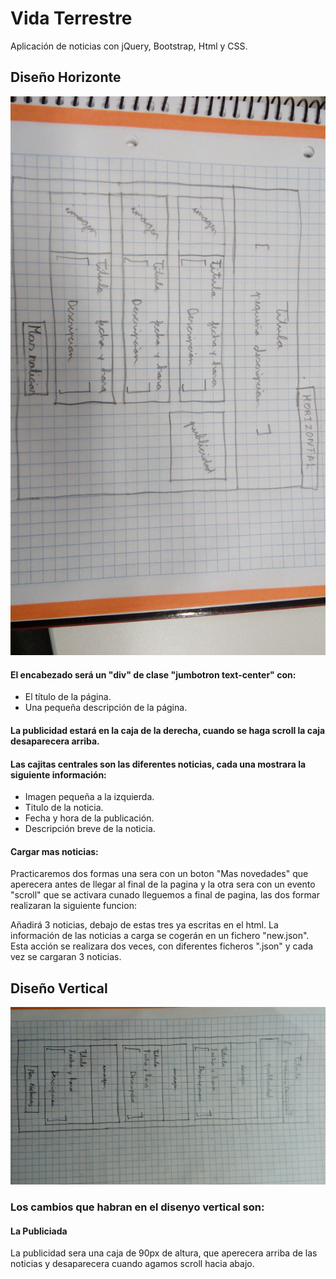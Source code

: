# Vida Terrestre
Aplicación de noticias con jQuery, Bootstrap, Html y CSS.

## Diseño Horizonte
![Diseño Horizontal](imgReadME/horizontal.jpg)

#### El encabezado será un "div" de clase "jumbotron text-center" con:
  * El título de la página.
  * Una pequeña descripción de la página.
  
#### La publicidad estará en la caja de la derecha, cuando se haga scroll la caja desaparecera arriba.

#### Las cajitas centrales son las diferentes noticias, cada una mostrara la siguiente información:
 * Imagen pequeña a la izquierda.
 * Titulo de la noticia.
 * Fecha y hora de la publicación.
 * Descripción breve de la noticia.

#### Cargar mas noticias:
Practicaremos dos formas una sera con un boton "Mas novedades" que aperecera antes de llegar al final de la pagina y la otra
sera con un evento "scroll" que se activara cunado lleguemos a final de pagina, las dos formar realizaran la siguiente funcion:

Añadirá 3 noticias, debajo de estas tres ya escritas en el html. La información
de las noticias a carga se cogerán en un fichero "new.json". Esta acción se realizara dos veces, con diferentes
ficheros ".json" y cada vez se cargaran 3 noticias.

## Diseño Vertical
![Diseño Vertical](imgReadME/vertical.jpg)

### Los cambios que habran en el disenyo vertical son:

#### La Publiciada
La publicidad sera una caja de 90px de altura, que aperecera arriba de las noticias y desaparecera cuando agamos scroll hacia abajo.
